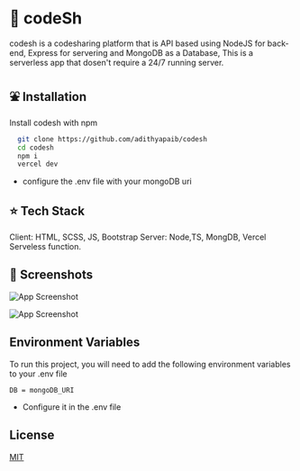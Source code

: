 

# 🎫 codeSh

codesh is a codesharing platform that is API based using NodeJS for back-end, Express for servering and MongoDB as a Database, This is a serverless app that dosen't require a 24/7 running server.


## ⛲ Installation

Install codesh with npm

```bash
  git clone https://github.com/adithyapaib/codesh
  cd codesh
  npm i
  vercel dev 
```
* configure the .env file with your mongoDB uri
    

## ⭐ Tech Stack
Client: HTML, SCSS, JS, Bootstrap
Server: Node,TS, MongDB, Vercel Serveless function.
    


## 📸 Screenshots

![App Screenshot](https://github.com/adithyapaib/codesh/blob/3c7861ccb287a15955df6c526183a70aeeb225a7/screenshot/ss1.png)

![App Screenshot](https://github.com/adithyapaib/codesh/blob/b1b309c545237c6360c70a850730eb0286a21156/screenshot/ss2.png)





## Environment Variables

To run this project, you will need to add the following environment variables to your .env file


`` DB = mongoDB_URI ``
* Configure it in the .env file




## License

[MIT](https://choosealicense.com/licenses/mit/)
